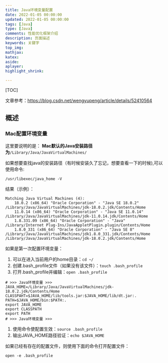 ```yaml
---
title: Java环境变量配置
date: 2022-01-05 00:00:00
updated: 2022-01-05 00:00:00
tags: [Java]
type: [Java]
comments: 性能优化框架介绍
description: 页面描述
keywords: 关键字
top_img:
mathjax:
katex:
aside:
aplayer:
highlight_shrink:

---
```


[TOC]



文章参考：https://blog.csdn.net/wengyupeng/article/details/52410564

## 概述



### Mac配置环境变量

这里要说明的是：
		**Mac默认的Java安装路径为**`/Library/Java/JavaVirtualMachines/`

如果想要查找java的安装路径（有时候安装久了忘记，想要查看一下的时候),可以使用命令:

```shell
/usr/libexec/java_home -V    
```

结果（示例）：

```shell
Matching Java Virtual Machines (4):
    18.0.2 (x86_64) "Oracle Corporation" - "Java SE 18.0.2" /Library/Java/JavaVirtualMachines/jdk-18.0.2.jdk/Contents/Home
    11.0.14 (x86_64) "Oracle Corporation" - "Java SE 11.0.14" /Library/Java/JavaVirtualMachines/jdk-11.0.14.jdk/Contents/Home
    1.8.331.09 (x86_64) "Oracle Corporation" - "Java" /Library/Internet Plug-Ins/JavaAppletPlugin.plugin/Contents/Home
    1.8.0_331 (x86_64) "Oracle Corporation" - "Java SE 8" /Library/Java/JavaVirtualMachines/jdk1.8.0_331.jdk/Contents/Home
/Library/Java/JavaVirtualMachines/jdk-18.0.2.jdk/Contents/Home
```

如果是第一次配置环境变量：

1. 可以在进入当前用户的home目录：`cd ~/`
2. 创建.bash_profile文件（如果没有该文件）：`touch .bash_profile`
3. 打开.bash_profile并编辑：`open .bash_profile`

```
# >>> Java环境变量 >>>
JAVA_HOME=/Library/Java/JavaVirtualMachines/jdk-18.0.2.jdk/Contents/Home
CLASSPAHT=$JAVA_HOME/lib/tools.jar:$JAVA_HOME/lib/dt.jar:.
PATH=$JAVA_HOME/bin:$PATH:.
export JAVA_HOME
export CLASSPATH
export PATH
# >>> Java环境变量 >>>
```

1. 使用命令使配置生效：`source .bash_profile`
2. 输出JAVA_HOME路径验证：`echo $JAVA_HOME`

如果已经有存在的配置文件，则使用下面的命令打开配置文件：

```shell
open -e .bash_profile 
```





